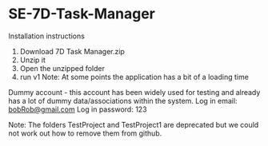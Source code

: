 # SE-7D-Task-Manager

Installation instructions

1. Download 7D Task Manager.zip
2. Unzip it
3. Open the unzipped folder
4. run v1
Note: At some points the application has a bit of a loading time

Dummy account - this account has been widely used for testing and already has a lot of dummy data/associations within the system.
Log in email: bobRob@gmail.com
Log in password: 123

Note: The folders TestProject and TestProject1 are deprecated but we could not work out how to remove them from github.
